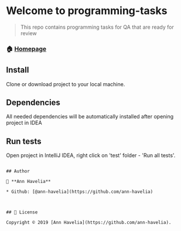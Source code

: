 # Welcome to programming-tasks 

> This repo contains programming tasks for QA that are ready for review

### 🏠 [Homepage](https://github.com/ann-havelia/programming-tasks)

## Install
Clone or download project to your local machine.

## Dependencies
All needed dependencies will be automatically installed after opening project in IDEA


## Run tests

Open project in IntelliJ IDEA, right click on 'test' folder - 'Run all tests'.
```

## Author

👤 **Ann Havelia**

* Github: [@ann-havelia](https://github.com/ann-havelia)



## 📝 License

Copyright © 2019 [Ann Havelia](https://github.com/ann-havelia).
